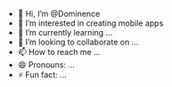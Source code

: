 - 👋 Hi, I’m @Dominence
- 👀 I’m interested in creating mobile apps
- 🌱 I’m currently learning ...
- 💞️ I’m looking to collaborate on ...
- 📫 How to reach me ...
- 😄 Pronouns: ...
- ⚡ Fun fact: ...

<!---
Dominence/Dominence is a ✨ special ✨ repository because its `README.md` (this file) appears on your GitHub profile.
You can click the Preview link to take a look at your changes.
--->
